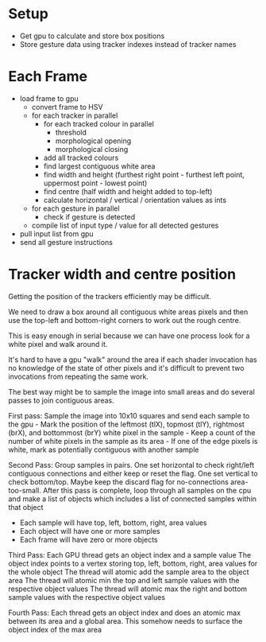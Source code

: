 # Setup
- Get gpu to calculate and store box positions
- Store gesture data using tracker indexes instead of tracker names

# Each Frame
- load frame to gpu
    - convert frame to HSV
    - for each tracker in parallel
        - for each tracked colour in parallel
            - threshold
            - morphological opening
            - morphological closing
        - add all tracked colours
        - find largest contiguous white area
        - find width and height (furthest right point - furthest left point, uppermost point - lowest point)
        - find centre (half width and height added to top-left)
        - calculate horizontal / vertical / orientation values as ints
    - for each gesture in parallel
        - check if gesture is detected
    - compile list of input type / value for all detected gestures
- pull input list from gpu
- send all gesture instructions

# Tracker width and centre position
Getting the position of the trackers efficiently may be difficult.

We need to draw a box around all contiguous white areas pixels and then use the top-left and bottom-right corners to work out the rough centre.

This is easy enough in serial because we can have one process look for a white pixel and walk around it.

It's hard to have a gpu "walk" around the area if each shader invocation has no knowledge of the state of other pixels
and it's difficult to prevent two invocations from repeating the same work.

The best way might be to sample the image into small areas and do several passes to join contiguous areas.

First pass:
Sample the image into 10x10 squares and send each sample to the gpu
    - Mark the position of the leftmost (tlX), topmost (tlY), rightmost (brX), and bottommost (brY) white pixel in the sample
    - Keep a count of the number of white pixels in the sample as its area
    - If one of the edge pixels is white, mark as potentially contiguous with another sample

Second Pass:
Group samples in pairs.
One set horizontal to check right/left contiguous connections and either keep or reset the flag.
One set vertical to check bottom/top.
Maybe keep the discard flag for no-connections area-too-small.
After this pass is complete, loop through all samples on the cpu and make a list of objects which includes a list of connected samples within that object
- Each sample will have top, left, bottom, right, area values
- Each object will have one or more samples
- Each frame will have zero or more objects

Third Pass:
Each GPU thread gets an object index and a sample value
The object index points to a vertex storing top, left, bottom, right, area values for the whole object
The thread will atomic add the sample area to the object area
The thread will atomic min the top and left sample values with the respective object values
The thread will atomic max the right and bottom sample values with the respective object values

Fourth Pass:
Each thread gets an object index and does an atomic max between its area and a global area.
This somehow needs to surface the object index of the max area